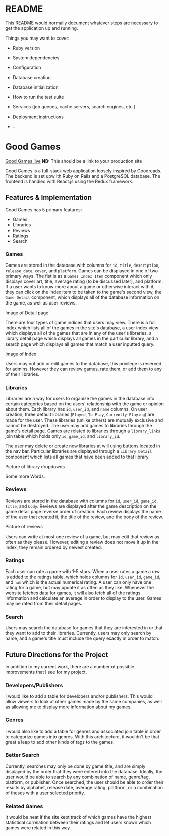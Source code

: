 # README

This README would normally document whatever steps are necessary to get the
application up and running.

Things you may want to cover:

* Ruby version

* System dependencies

* Configuration

* Database creation

* Database initialization

* How to run the test suite

* Services (job queues, cache servers, search engines, etc.)

* Deployment instructions

* ...

# Good Games

[Good Games live][heroku] **NB:** This should be a link to your production site

[heroku]: http://www.goodgameswp.us

Good Games is a full-stack web application loosely inspired by Goodreads.  The backend is set upw ith Ruby on Rails and a PostgreSQL database.  The frontend is handled with React.js using the Redux framework.

## Features & Implementation

Good Games has 5 primary features:
- Games
- Libraries
- Reviews
- Ratings
- Search

### Games

Games are stored in the database with columns for `id`, `title`, `description`, `release_date`, `cover`, and `platform`.  Games can be displayed in one of two primary ways.  The fist is as a `Games Index Item` component which only displays cover art, title, average rating (to be discussed later), and platform.  If a user wants to know more about a game or otherwise interact with it, they can click on the index item to be taken to the game's second view, the `Game Detail` component, which displays all of the database information on the game, as well as user reviews.

Image of Detail page

There are four types of game indices that users may view.  There is a full index which lists all of the games in the site's database, a user index view which displays all of the games that are in any of the user's libraries, a library detail page which displays all games in the particular library, and a search page which displays all games that match a user inputted query.

Image of Index

Users may not add or edit games to the database, this privilege is reserved for admins.  However they can review games, rate them, or add them to any of their libraries.

### Libraries

Libraries are a way for users to organize the games in the database into certain categories based on the users' relationship with the game or opinion about them.  Each library has `id`, `user_id`, and `name` columns.  On user creation, three default libraries (`Played`, `To Play`, `Currently Playing`) are made for the user.  These libraries (unlike others) are mutually exclusive and cannot be destroyed.  The user may add games to libraries through the game's detail page.  Games are related to libraries through a `library_links` join table which holds only `id`, `game_id`, and `library_id`.

The user may delete or create new libraries at will using buttons located in the nav bar.  Particular libraries are displayed through a `Library Detail` component which lists all games that have been added to that library.

Picture of library dropdowns

Some more Words.

### Reviews

Reviews are stored in the database with columns for `id`, `user_id`, `game_id`, `title`, and `body`.  Reviews are displayed after the game description on the game detail page reverse order of creation.  Each review displays the name of the user that created it, the title of the review, and the body of the review.

Picture of reviews

Users can write at most one review of a game, but may edit that review as often as they please.  However, editing a review does not move it up in the index, they remain ordered by newest created.

### Ratings

Each user can rate a game with 1-5 stars. When a user rates a game a row is added to the ratings table, which holds columns for `id`, `user_id`, `game_id`, and `num` which is the actual numerical rating.  A user can only have one rating for a game, but may update it as often as they like.  Whenever the website fetches data for games, it will also fetch all of the ratings information and calculate an average in order to display to the user.  Games may be rated from their detail pages.

### Search

Users may search the database for games that they are interested in or that they want to add to their libraries.  Currently, users may only search by name, and a game's title must include the query exactly in order to match.  



## Future Directions for the Project

In addition to my current work, there are a number of possible improvements that I see for my project.

### Developers/Publishers

I would like to add a table for developers and/or publishers.  This would allow viewers to look at other games made by the same companies, as well as allowing me to display more information about my games.

### Genres

I would also like to add a table for genres and associated join table in order to categorize games into genres.  With this architecture, it wouldn't be that great a leap to add other kinds of tags to the games.

### Better Search

Currently, searches may only be done by game title, and are simply displayed by the order that they were entered into the database.  Ideally, the user would be able to search by any combination of name, genre/tag, platform, or publisher.  Once searched, the user should be able to order their results by alphabet, release date, average rating, platform, or a combination of theses with a user selected priority.

### Related Games

It would be neat if the site kept track of which games have the highest statistical correlation between their ratings and let users known which games were related in this way.
